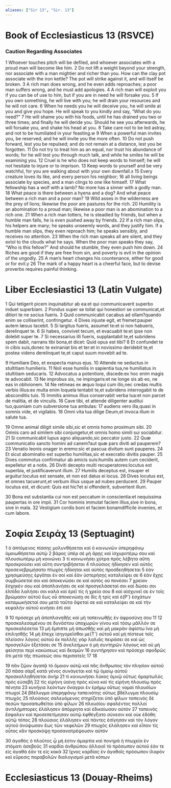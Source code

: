 ```yaml
---
aliases: ["Sir 13", "Sir. 13"]
---
```



# Book of Ecclesiasticus 13 (RSVCE)

### Caution Regarding Associates
1 Whoever touches pitch will be defiled, and whoever associates with a proud man will become like him.
2 Do not lift a weight beyond your strength, nor associate with a man mightier and richer than you. How can the clay pot associate with the iron kettle? The pot will strike against it, and will itself be broken.
3 A rich man does wrong, and he even adds reproaches; a poor man suffers wrong, and he must add apologies.
4 A rich man will exploit you if you can be of use to him, but if you are in need he will forsake you.
5 If you own something, he will live with you; he will drain your resources and he will not care.
6 When he needs you he will deceive you, he will smile at you and give you hope. He will speak to you kindly and say, “What do you need?”
7 He will shame you with his foods, until he has drained you two or three times; and finally he will deride you. Should he see you afterwards, he will forsake you, and shake his head at you.
8 Take care not to be led astray, and not to be humiliated in your feasting.w
9 When a powerful man invites you, be reserved; and he will invite you the more often.
10 Do not push forward, lest you be repulsed; and do not remain at a distance, lest you be forgotten.
11 Do not try to treat him as an equal, nor trust his abundance of words; for he will test you through much talk, and while he smiles he will be examining you.
12 Cruel is he who does not keep words to himself; he will not hesitate to injure or to imprison.
13 Keep words to yourself and be very watchful, for you are walking about with your own downfall.x
15 Every creature loves its like, and every person his neighbor;
16 all living beings associate by species, and a man clings to one like himself.
17 What fellowship has a wolf with a lamb? No more has a sinner with a godly man.
18 What peace is there between a hyena and a dog? And what peace between a rich man and a poor man?
19 Wild asses in the wilderness are the prey of lions; likewise the poor are pastures for the rich.
20 Humility is an abomination to a proud man; likewise a poor man is an abomination to a rich one.
21 When a rich man totters, he is steadied by friends, but when a humble man falls, he is even pushed away by friends.
22 If a rich man slips, his helpers are many; he speaks unseemly words, and they justify him. If a humble man slips, they even reproach him; he speaks sensibly, and receives no attention.
23 When the rich man speaks all are silent, and they extol to the clouds what he says. When the poor man speaks they say, “Who is this fellow?” And should he stumble, they even push him down.
24 Riches are good if they are free from sin, and poverty is evil in the opinion of the ungodly.
25 A man’s heart changes his countenance, either for good or for evil.y
26 The mark of a happy heart is a cheerful face, but to devise proverbs requires painful thinking.


# Liber Ecclesiastici 13 (Latin Vulgate)

1 Qui tetigerit picem inquinabitur ab ea:et qui communicaverit superbo induet superbiam.
2 Pondus super se tollat qui honestiori se communicat,et ditiori te ne socius fueris.
3 Quid communicabit cacabus ad ollam?quando enim se colliserint, confringetur.
4 Dives injuste egit, et fremet:pauper autem læsus tacebit.
5 Si largitus fueris, assumet te:et si non habueris, derelinquet te.
6 Si habes, convivet tecum, et evacuabit te:et ipse non dolebit super te.
7 Si necessarius illi fueris, supplantabit te,et subridens spem dabit, narrans tibi bona,et dicet: Quid opus est tibi?
8 Et confundet te in cibis suis,donec te exinaniat bis et ter:et in novissimo deridebit te,et postea videns derelinquet te,et caput suum movebit ad te.

9 Humiliare Deo, et exspecta manus ejus.
10 Attende ne seductus in stultitiam humilieris.
11 Noli esse humilis in sapientia tua,ne humiliatus in stultitiam seducaris.
12 Advocatus a potentiore, discede:ex hoc enim magis te advocabit.
13 Ne improbus sis, ne impingaris:et ne longe sis ab eo, ne eas in oblivionem.
14 Ne retineas ex æquo loqui cum illo,nec credas multis verbis illius:ex multa enim loquela tentabit te,et subridens interrogabit te de absconditis tuis.
15 Immitis animus illius conservabit verba tua:et non parcet de malitia, et de vinculis.
16 Cave tibi, et attende diligenter auditui tuo,quoniam cum subversione tua ambulas:
17 audiens vero illa,quasi in somnis vide, et vigilabis.
18 Omni vita tua dilige Deum,et invoca illum in salute tua.

19 Omne animal diligit simile sibi,sic et omnis homo proximum sibi.
20 Omnis caro ad similem sibi conjungetur,et omnis homo simili sui sociabitur.
21 Si communicabit lupus agno aliquando,sic peccator justo.
22 Quæ communicatio sancto homini ad canem?aut quæ pars diviti ad pauperem?
23 Venatio leonis onager in eremo:sic et pascua divitum sunt pauperes.
24 Et sicut abominatio est superbo humilitas,sic et execratio divitis pauper.
25 Dives commotus confirmatur ab amicis suis:humilis autem cum ceciderit, expelletur et a notis.
26 Diviti decepto multi recuperatores:locutus est superbia, et justificaverunt illum.
27 Humilis deceptus est, insuper et arguitur:locutus est sensate, et non est datus ei locus.
28 Dives locutus est, et omnes tacuerunt,et verbum illius usque ad nubes perducent.
29 Pauper locutus est, et dicunt: Quis est hic?et si offenderit, subvertent illum.

30 Bona est substantia cui non est peccatum in conscientia:et nequissima paupertas in ore impii.
31 Cor hominis immutat faciem illius,sive in bona, sive in mala.
32 Vestigium cordis boni et faciem bonamdifficile invenies, et cum labore.


# Σοφία Σειράχ 13 (Septuagint)

1 ὁ ἁπτόμενος πίσσης μολυνθήσεται καὶ ὁ κοινωνῶν ὑπερηφάνῳ ὁμοιωθήσεται αὐτῷ
2 βάρος ὑπὲρ σὲ μὴ ἄρῃς καὶ ἰσχυροτέρῳ σου καὶ πλουσιωτέρῳ μὴ κοινώνει
3 τί κοινωνήσει χύτρα πρὸς λέβητα αὕτη προσκρούσει καὶ αὕτη συντριβήσεται
4 πλούσιος ἠδίκησεν καὶ αὐτὸς προσενεβριμήσατο πτωχὸς ἠδίκηται καὶ αὐτὸς προσδεηθήσεται
5 ἐὰν χρησιμεύσῃς ἐργᾶται ἐν σοί καὶ ἐὰν ὑστερήσῃς καταλείψει σε
6 ἐὰν ἔχῃς συμβιώσεταί σοι καὶ ἀποκενώσει σε καὶ αὐτὸς οὐ πονέσει
7 χρείαν ἔσχηκέν σου καὶ ἀποπλανήσει σε καὶ προσγελάσεταί σοι καὶ δώσει σοι ἐλπίδα λαλήσει σοι καλὰ καὶ ἐρεῖ τίς ἡ χρεία σου
8 καὶ αἰσχυνεῖ σε ἐν τοῖς βρώμασιν αὐτοῦ ἕως οὗ ἀποκενώσῃ σε δὶς ἢ τρίς καὶ ἐ{P'} ἐσχάτων καταμωκήσεταί σου μετὰ ταῦτα ὄψεταί σε καὶ καταλείψει σε καὶ τὴν κεφαλὴν αὐτοῦ κινήσει ἐπὶ σοί

9 
10 πρόσεχε μὴ ἀποπλανηθῇς καὶ μὴ ταπεινωθῇς ἐν ἀφροσύνῃ σου
11 
12 προσκαλεσαμένου σε δυνάστου ὑποχωρῶν γίνου καὶ τόσῳ μᾶλλόν σε προσκαλέσεται
13 μὴ ἔμπιπτε μὴ ἀπωσθῇς καὶ μὴ μακρὰν ἀφίστω ἵνα μὴ ἐπιλησθῇς
14 μὴ ἔπεχε ἰσηγορεῖσθαι με{T'} αὐτοῦ καὶ μὴ πίστευε τοῖς πλείοσιν λόγοις αὐτοῦ ἐκ πολλῆς γὰρ λαλιᾶς πειράσει σε καὶ ὡς προσγελῶν ἐξετάσει σε
15 ἀνελεήμων ὁ μὴ συντηρῶν λόγους καὶ οὐ μὴ φείσηται περὶ κακώσεως καὶ δεσμῶν
16 συντήρησον καὶ πρόσεχε σφοδρῶς ὅτι μετὰ τῆς πτώσεώς σου περιπατεῖς
17 
18

19 πᾶν ζῷον ἀγαπᾷ τὸ ὅμοιον αὐτῷ καὶ πᾶς ἄνθρωπος τὸν πλησίον αὐτοῦ
20 πᾶσα σὰρξ κατὰ γένος συνάγεται καὶ τῷ ὁμοίῳ αὐτοῦ προσκολληθήσεται ἀνήρ
21 τί κοινωνήσει λύκος ἀμνῷ οὕτως ἁμαρτωλὸς πρὸς εὐσεβῆ
22 τίς εἰρήνη ὑαίνῃ πρὸς κύνα καὶ τίς εἰρήνη πλουσίῳ πρὸς πένητα
23 κυνήγια λεόντων ὄναγροι ἐν ἐρήμῳ οὕτως νομαὶ πλουσίων πτωχοί
24 βδέλυγμα ὑπερηφάνῳ ταπεινότης οὕτως βδέλυγμα πλουσίῳ πτωχός
25 πλούσιος σαλευόμενος στηρίζεται ὑπὸ φίλων ταπεινὸς δὲ πεσὼν προσαπωθεῖται ὑπὸ φίλων
26 πλουσίου σφαλέντος πολλοὶ ἀντιλήμπτορες ἐλάλησεν ἀπόρρητα καὶ ἐδικαίωσαν αὐτόν
27 ταπεινὸς ἔσφαλεν καὶ προσεπετίμησαν αὐτῷ ἐφθέγξατο σύνεσιν καὶ οὐκ ἐδόθη αὐτῷ τόπος
28 πλούσιος ἐλάλησεν καὶ πάντες ἐσίγησαν καὶ τὸν λόγον αὐτοῦ ἀνύψωσαν ἕως τῶν νεφελῶν
29 πτωχὸς ἐλάλησεν καὶ εἶπαν τίς οὗτος κἂν προσκόψῃ προσανατρέψουσιν αὐτόν

30 ἀγαθὸς ὁ πλοῦτος ᾧ μή ἐστιν ἁμαρτία καὶ πονηρὰ ἡ πτωχεία ἐν στόματι ἀσεβοῦς
31 καρδία ἀνθρώπου ἀλλοιοῖ τὸ πρόσωπον αὐτοῦ ἐάν τε εἰς ἀγαθὰ ἐάν τε εἰς κακά
32 ἴχνος καρδίας ἐν ἀγαθοῖς πρόσωπον ἱλαρόν καὶ εὕρεσις παραβολῶν διαλογισμοὶ μετὰ κόπων


# Ecclesiasticus 13 (Douay-Rheims)

